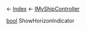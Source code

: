 ← [Index](Api-Index) ← [IMyShipController](Sandbox.ModAPI.Ingame.IMyShipController)

[bool](System.Boolean) ShowHorizonIndicator